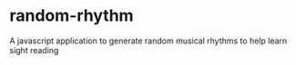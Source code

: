 # random-rhythm
A javascript application to generate random musical rhythms to help learn sight reading
